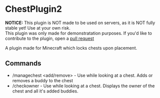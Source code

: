 # ChestPlugin2

**NOTICE:** This plugin is NOT made to be used on servers, as it is NOT fully stable yet! Use at your own risk.  
This plugin was only made for demonstratation purposes. If you'd like to contribute to the plugin, open a [pull request](https://github.com/technyk/ChestPlugin2/pulls)

A plugin made for Minecraft which locks chests upon placement.

## Commands
- /managechest <add/remove> <player> - Use while looking at a chest. Adds or removes a buddy to the chest
- /checkowner - Use while looking at a chest. Displays the owner of the chest and all it's added buddies.
